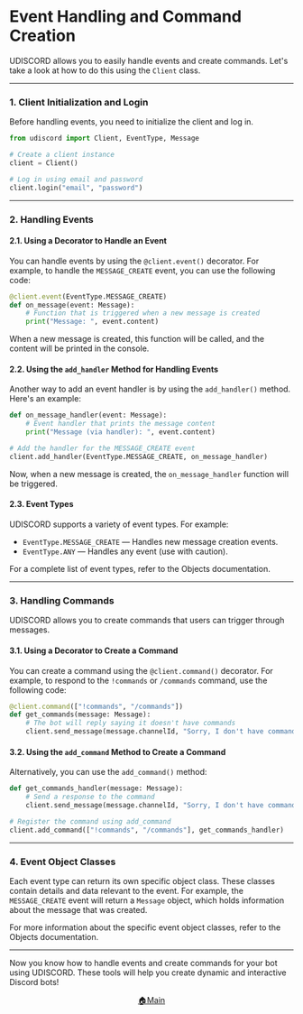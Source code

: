 # **Event Handling and Command Creation**

UDISCORD allows you to easily handle events and create commands. Let's take a look at how to do this using the `Client` class.

---

### **1. Client Initialization and Login**

Before handling events, you need to initialize the client and log in.

```python
from udiscord import Client, EventType, Message

# Create a client instance
client = Client()

# Log in using email and password
client.login("email", "password")
```

---

### **2. Handling Events**

#### 2.1. Using a Decorator to Handle an Event

You can handle events by using the `@client.event()` decorator. For example, to handle the `MESSAGE_CREATE` event, you can use the following code:

```python
@client.event(EventType.MESSAGE_CREATE)
def on_message(event: Message):
    # Function that is triggered when a new message is created
    print("Message: ", event.content)
```

When a new message is created, this function will be called, and the content will be printed in the console.

#### 2.2. Using the `add_handler` Method for Handling Events

Another way to add an event handler is by using the `add_handler()` method. Here's an example:

```python
def on_message_handler(event: Message):
    # Event handler that prints the message content
    print("Message (via handler): ", event.content)

# Add the handler for the MESSAGE_CREATE event
client.add_handler(EventType.MESSAGE_CREATE, on_message_handler)
```

Now, when a new message is created, the `on_message_handler` function will be triggered.

#### 2.3. Event Types

UDISCORD supports a variety of event types. For example:

- `EventType.MESSAGE_CREATE` — Handles new message creation events.
- `EventType.ANY` — Handles any event (use with caution).

For a complete list of event types, refer to the Objects documentation.

---

### **3. Handling Commands**

UDISCORD allows you to create commands that users can trigger through messages.

#### 3.1. Using a Decorator to Create a Command

You can create a command using the `@client.command()` decorator. For example, to respond to the `!commands` or `/commands` command, use the following code:

```python
@client.command(["!commands", "/commands"])
def get_commands(message: Message):
    # The bot will reply saying it doesn't have commands
    client.send_message(message.channelId, "Sorry, I don't have commands :_(")
```

#### 3.2. Using the `add_command` Method to Create a Command

Alternatively, you can use the `add_command()` method:

```python
def get_commands_handler(message: Message):
    # Send a response to the command
    client.send_message(message.channelId, "Sorry, I don't have commands :_(")

# Register the command using add_command
client.add_command(["!commands", "/commands"], get_commands_handler)
```

---

### **4. Event Object Classes**

Each event type can return its own specific object class. These classes contain details and data relevant to the event. For example, the `MESSAGE_CREATE` event will return a `Message` object, which holds information about the message that was created.

For more information about the specific event object classes, refer to the Objects documentation.

---

Now you know how to handle events and create commands for your bot using UDISCORD. These tools will help you create dynamic and interactive Discord bots!


<div align="center">
  <a href="https://github.com/xXxCLOTIxXx/discord/blob/main/docs/index.md">🏠Main</a>
</div>
